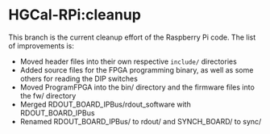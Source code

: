 # HGCal-RPi:cleanup

This branch is the current cleanup effort of the Raspberry Pi code.
The list of improvements is:
  - Moved header files into their own respective `include/` directories
  - Added source files for the FPGA programming binary, as well as some others for reading the DIP switches
  - Moved ProgramFPGA into the bin/ directory and the firmware files into the fw/ directory
  - Merged RDOUT\_BOARD\_IPBus/rdout\_software with RDOUT\_BOARD\_IPBus
  - Renamed RDOUT\_BOARD\_IPBus/ to rdout/ and SYNCH\_BOARD/ to sync/
